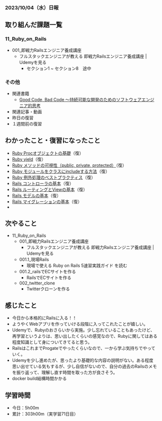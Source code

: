 ### 2023/10/04（水）日報
## 取り組んだ課題一覧

### 11_Ruby_on_Rails
  - 001_即戦力Railsエンジニア養成講座
    - フルスタックエンジニアが教える 即戦力Railsエンジニア養成講座 | Udemyを見る
      - セクション1 ~ セクション8　途中


### その他
<!-- - ブログ執筆
  - [MermaidでER図を作成する](https://hot-barberry-eb3.notion.site/Mermaid-ER-02d1cd26d8334eedae643da03290eee4) -->
<!-- - 模写コーディング
  - [作って学ぶコーディング学習サイト](https://code-step.com/)
    - [【入門編】recipemenu](https://github.com/imahoritatsuki/copyingCoding/tree/main/introductory-recipemenu/output) -->
- 関連書籍
  - [Good Code, Bad Code ～持続可能な開発のためのソフトウェアエンジニア的思考](https://amzn.asia/d/7NzMcZp)
- 関連記事・動画
  <!-- - [エンジニアの情報収集法まとめ](https://qiita.com/nesheep5/items/e7196ba496e59bb2aa28) -->
- 昨日の復習
- １週間前の復習

## わかったこと・復習になったこと
  - [Ruby Procオブジェクトの基礎](https://www.notion.so/Ruby-Proc-8d5c981989654333b741bb346e6a9bb9?pvs=4)（復）
  - [Ruby yield](https://www.notion.so/Ruby-yield-block-call-7441e81cb6ca45708ab42f7df34225a3?pvs=4)（復）
  - [Ruby メソッドの可視性（public, private, protected）](https://www.notion.so/Ruby-public-private-protected-d4438d0bb719483c8738673db4b23092?pvs=4)（復）
  - [Ruby モジュールをクラスにincludeする方法](https://www.notion.so/Ruby-include-cd7d3c37760149edbf0882b6ba9d6d47?pvs=4)（復）
  - [Ruby 例外処理のベストプラクティス](https://www.notion.so/Ruby-6bae34787e554392a0f79f77f60427b9?pvs=4)（復）
  - [Rails コントローラの基本](https://www.notion.so/Rails-2718570cdf4c4f598b100f4efa40ab97?pvs=4)（復）
  - [Rails ルーティングとViewの基本](https://www.notion.so/Rails-View-42feb7e50bc9492f8c40805dceaee81a?pvs=4)（復）
  - [Rails モデルの基本](https://www.notion.so/Rails-161b37ae76054d2cad47c61be229ae91?pvs=4)（復）
  - [Rails マイグレーションの基本](https://www.notion.so/Rails-d96ba5398d844feaa5b560c7e7f1089c?pvs=4)（復）
  - 
## 次やること
- 11_Ruby_on_Rails
  - 001_即戦力Railsエンジニア養成講座
    - フルスタックエンジニアが教える 即戦力Railsエンジニア養成講座 | Udemyを見る
  - 001.1_現場Rails
    - 現場で使える Ruby on Rails 5速習実践ガイド を読む
  - 001.2_railsでECサイトを作る
    - RailsでECサイトを作る
  - 002_twitter_clone
    - Twitterクローンを作る

## 感じたこと
- 今日から本格的にRailsに入る！！
- ようやくWebアプリを作っていける段階に入ってこれたことが嬉しい。
- Udemyで、Rubyのおさらいから実施。少し忘れていることもあったけど、再学習というよりは、思い出したくらいの感覚なので、Rubyに関してはある程度知識として身についてきてると思う。
- RailsはこれまでProgateでやったくらいなので、一から学ぶ気持ちでやっていく。
- Udemyを少し進めたが、思ったより基礎的な内容の説明がない。ある程度思い出せている気もするが、少し自信がないので、自分の過去のRailsのメモを振り返って、理解し直す時間を取った方が良さそう。
- docker build結構時間かかる
## 学習時間
- 今日：5h00m
- 累計：303h00m（実学習71日目）

